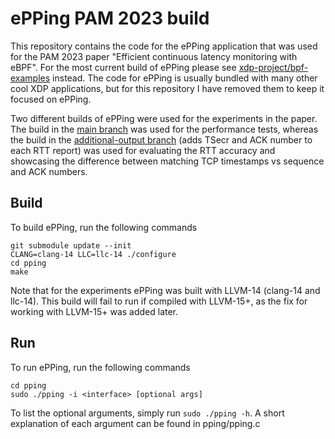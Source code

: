 # ePPing PAM 2023 build

This repository contains the code for the ePPing application that was
used for the PAM 2023 paper "Efficient continuous latency monitoring
with eBPF". For the most current build of ePPing please see
[xdp-project/bpf-examples](https://github.com/simosund/bpf-examples/tree/master/pping)
instead. The code for ePPing is usually bundled with many other cool XDP
applications, but for this repository I have removed them to keep it
focused on ePPing.

Two different builds of ePPing were used for the experiments in the
paper. The build in the [main
branch](https://github.com/simosund/ePPing-PAM23/tree/main) was used
for the performance tests, whereas the build in the [additional-output
branch](https://github.com/simosund/ePPing-PAM23/tree/additional-output)
(adds TSecr and ACK number to each RTT report) was used for evaluating
the RTT accuracy and showcasing the difference between matching TCP
timestamps vs sequence and ACK numbers.

## Build
To build ePPing, run the following commands
```
git submodule update --init
CLANG=clang-14 LLC=llc-14 ./configure
cd pping
make
```

Note that for the experiments ePPing was built with LLVM-14 (clang-14
and llc-14). This build will fail to run if compiled with LLVM-15+, as
the fix for working with LLVM-15+ was added later.

## Run
To run ePPing, run the following commands
```
cd pping
sudo ./pping -i <interface> [optional args]
```

To list the optional arguments, simply run `sudo ./pping -h`. A short
explanation of each argument can be found in pping/pping.c
